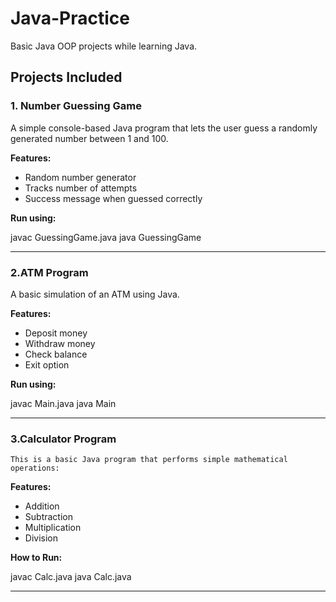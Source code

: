# Java-Practice
Basic Java OOP projects while learning Java.

## Projects Included 

### 1. Number Guessing Game 

A simple console-based Java program that lets the user guess a randomly generated number between 1 and 100.

**Features:** 
- Random number generator 
- Tracks number of attempts 
- Success message when guessed correctly 

**Run using:**

javac GuessingGame.java
java GuessingGame

---


### 2.ATM Program 

A basic simulation of an ATM using Java.

**Features:** 
- Deposit money
- Withdraw money
- Check balance
- Exit option 

**Run using:** 

javac Main.java
java Main

---

### 3.Calculator Program

    This is a basic Java program that performs simple mathematical operations:

  **Features:**
  - Addition
  - Subtraction
  - Multiplication
  - Division

  **How to Run:**
  
  javac Calc.java
  java Calc.java

  ---